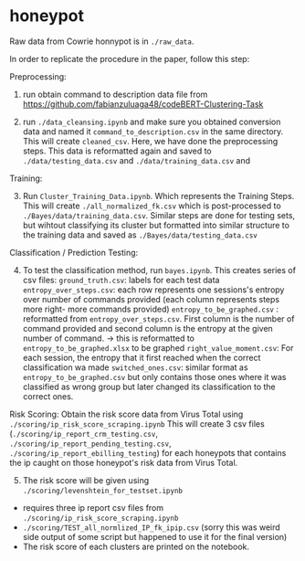 # honeypot

Raw data from Cowrie honnypot is in `./raw_data`.

In order to replicate the procedure in the paper, follow this step:

Preprocessing:
1. run obtain command to description data file from https://github.com/fabianzuluaga48/codeBERT-Clustering-Task

2. run `./data_cleansing.ipynb` and make sure you obtained conversion data and named it `command_to_description.csv` in the same directory. This will create `cleaned_csv`. Here, we have done the preprocessing steps. This data is reformatted again and saved to `./data/testing_data.csv` and `./data/training_data.csv` and

Training:

3. Run `Cluster_Training_Data.ipynb`. Which represents the Training Steps. This will create `./all_normalized_fk.csv` which is post-processed to `./Bayes/data/training_data.csv`. Similar steps are done for testing sets, but wihtout classifying its cluster but formatted into similar structure to the training data and saved as `./Bayes/data/testing_data.csv`

Classification / Prediction Testing:

4. To test the classification method, run `bayes.ipynb`. This creates series of csv files:
`ground_truth.csv`: labels for each test data
`entropy_over_steps.csv`: each row represents one sessions's entropy over number of commands provided (each column represents steps more right- more commands provided)
`entropy_to_be_graphed.csv` : reformatted from `entropy_over_steps.csv`. First column is the number of command provided and second column is the entropy at the given number of command.
-> this is reformatted to `entropy_to_be_graphed.xlsx` to be graphed
`right_value_moment.csv`: For each session, the entropy that it first reached when the correct classification wa made
`switched_ones.csv`: similar format as `entropy_to_be_graphed.csv` but only contains those ones where it was classified as wrong group but later changed its classification to the correct ones. 


Risk Scoring:
Obtain the risk score data from Virus Total using `./scoring/ip_risk_score_scraping.ipynb`
This will create 3 csv files (`./scoring/ip_report_crm_testing.csv`, `./scoring/ip_report_pending_testing.csv`, `./scoring/ip_report_ebilling_testing`) for each honeypots that contains the ip caught on those honeypot's risk data from Virus Total. 

5. The risk score will be given using `./scoring/levenshtein_for_testset.ipynb`
- requires three ip report csv files from `./scoring/ip_risk_score_scraping.ipynb`
- `./scoring/TEST_all_normlized_IP_fk_ipip.csv` (sorry this was weird side output of some script but happened to use it for the final version)
- The risk score of each clusters are printed on the notebook.
